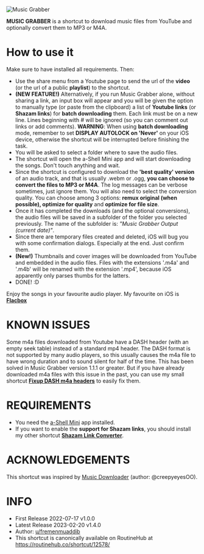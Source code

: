 ![Music Grabber](https://i.ibb.co/VBgX7bk/Music-Grabber-Shortcut.png)

**MUSIC GRABBER** is a shortcut to download music files from YouTube and optionally convert them to MP3 or M4A.  
  
How to use it  
===========
Make sure to have installed all requirements. Then:   
  
  - Use the share menu from a Youtube page to send the url of the **video** (or the url of a public **playlist**) to the shortcut.  
  - **(NEW FEATURE!)** Alternatively, if you run Music Grabber alone, without sharing a link, an input box will appear and you will be given the option to manually type (or paste from the clipboard) a list of **Youtube links** (or **Shazam links**) for **batch downloading** them. Each link must be on a new line. Lines beginning with # will be ignored (so you can comment out links or add comments). **WARNING**: When using **batch downloading** mode, remember to set **DISPLAY AUTOLOCK on 'Never'** on your iOS device, otherwise the shortcut will be interrupted before finishing the task.  
  - You will be asked to select a folder where to save the audio files.  
  - The shortcut will open the a-Shell Mini app and will start downloading the songs. Don't touch anything and wait.  
  - Since the shortcut is configured to download the **'best quality' version** of an audio track, and that is usually .webm or .ogg, **you can choose to convert the files to MP3 or M4A**. The log messages can be verbose sometimes, just ignore them. You will also need to select the conversion quality. You can choose among 3 options: **remux original (when possible), optimize for quality** and **optimize for file size**.  
  - Once it has completed the downloads (and the optional conversions), the audio files will be saved in a subfolder of the folder you selected previously. The name of the subfolder is: *"Music Grabber Output (current date)"*.  
  - Since there are temporary files created and deleted, iOS will bug you with some confirmation dialogs. Especially at the end. Just confirm them.  
  - **(New!)** Thumbnails and cover images will be downloaded from YouTube and embedded in the audio files. Files with the extensions '.m4a' and '.m4b' will be renamed with the extension '.mp4', because iOS apparently only parses thumbs for the latters.  
  - DONE! :D  
  
Enjoy the songs in your favourite audio player. My favourite on iOS is [**Flacbox**](https://itunes.apple.com/us/app/flacbox-flac-player-music/)  
  

KNOWN ISSUES
============
Some m4a files downloaded from Youtube have a DASH header (with an empty seek table) instead of a standard mp4 header. The DASH format is not supported by many audio players, so this usually causes the m4a file to have wrong duration and to sound silent for half of the time. This has been solved in Music Grabber version 1.1.1 or greater. But if you have already downloaded m4a files with this issue in the past, you can use my small shortcut  [**Fixup DASH m4a headers**](https://routinehub.co/shortcut/12614/) to easily fix them.  
  

REQUIREMENTS  
=============
 - You need the [a-Shell Mini](https://apps.apple.com/ao/app/a-shell-mini/\id1543537943) app installed.  
 - If you want to enable the **support for Shazam links**, you should install my other shortcut [**Shazam Link Converter**](https://routinehub.co/shortcut/12313/).  
  

  
ACKNOWLEDGEMENTS  
===================
This shortcut was inspired by [Music Downloader](https://routinehub.co/shortcut/6400/) (author: @creepyeyesOO).  

  
INFO  
====
 - First Release 2022-07-17 v1.0.0  
 - Latest Release 2023-02-20 v1.4.0
 - Author: [u/fremenmuaddib](https://www.reddit.com/user/fremenmuaddib/)  
 - This shortcut is canonically available on RoutineHub at https://routinehub.co/shortcut/12578/  
